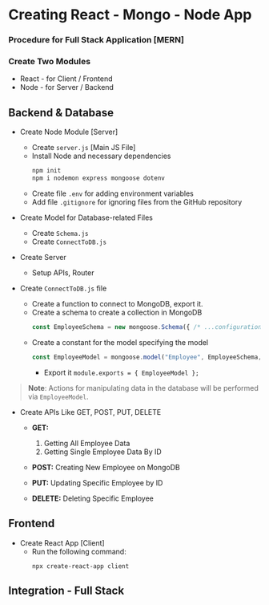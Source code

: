 # Creating React - Mongo - Node App

### Procedure for Full Stack Application [MERN]

### Create Two Modules

- React - for Client / Frontend
- Node - for Server / Backend



## Backend & Database

- Create Node Module [Server]
  - Create `server.js` [Main JS File]
  - Install Node and necessary dependencies
    ```bash
    npm init
    npm i nodemon express mongoose dotenv
    ```
  - Create file `.env` for adding environment variables
  - Add file `.gitignore` for ignoring files from the GitHub repository



- Create Model for Database-related Files
  - Create `Schema.js`
  - Create `ConnectToDB.js`



- Create Server
  - Setup APIs, Router



- Create `ConnectToDB.js` file
  - Create a function to connect to MongoDB, export it.
  - Create a schema to create a collection in MongoDB
    ```javascript
    const EmployeeSchema = new mongoose.Schema({ /* ...configuration */ });
    ```
  - Create a constant for the model specifying the model
    ```javascript
    const EmployeeModel = mongoose.model("Employee", EmployeeSchema, "Employee");
    ```
    - Export it `module.exports = { EmployeeModel };`




> **Note**: Actions for manipulating data in the database will be performed via `EmployeeModel`.



- Create APIs Like GET, POST, PUT, DELETE

  - **GET:**
    1. Getting All Employee Data
    2. Getting Single Employee Data By ID

  - **POST:**
    Creating New Employee on MongoDB

  - **PUT:**
    Updating Specific Employee by ID

  - **DELETE:**
    Deleting Specific Employee





## Frontend

- Create React App [Client]
  - Run the following command:
    ```
    npx create-react-app client
    ```




## Integration - Full Stack
